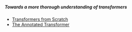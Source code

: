 ##### Towards a more thorough understanding of transformers


* [Transformers from Scratch](https://e2eml.school/transformers.html)
* [The Annotated Transformer](http://nlp.seas.harvard.edu/annotated-transformer/)
